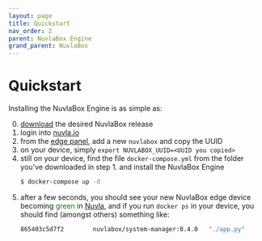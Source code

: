 ```yaml
---
layout: page
title: Quickstart
nav_order: 2
parent: NuvlaBox Engine
grand_parent: NuvlaBox
---
```


# Quickstart

Installing the NuvlaBox Engine is as simple as:

 0. [download](https://github.com/nuvlabox/deployment/releases) the desired NuvlaBox release  
 1. login into [nuvla.io](https://nuvla.io)
 2. from the [edge panel](https://nuvla.io/ui/edge), add a new `nuvlabox` and copy the UUID
 3. on your device, simply `export NUVLABOX_UUID=<UUID you copied>`
 5. still on your device, find the file `docker-compose.yml` from the folder you've downloaded in step 1. and install the NuvlaBox Engine
    ```bash
    $ docker-compose up -d
    ```
 6. after a few seconds, you should see your new NuvlaBox edge device becoming <span style="color:green">green</span> in [Nuvla](https://nuvla.io/ui/edge), and if you run `docker ps` in your device, you should find (amongst others) something like:
    ```bash
    865403c5d7f2        nuvlabox/system-manager:0.4.0   "./app.py"          3 weeks ago         Up 6 hours (healthy)   127.0.0.1:3636->3636/tcp, 0.0.0.0:3637->3637/tcp   deployment-110_system-manager_1
    ```



